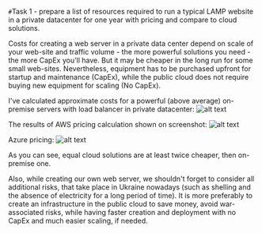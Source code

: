 `#`Task 1 - prepare a list of resources required to run a typical LAMP website in a private datacenter for one year with pricing and compare to cloud solutions.


Costs for creating a web server in a private data center depend on scale of your web-site and traffic volume - the more powerful solutions you need - the more CapEx you'll  have. But it may be cheaper in the long run for some small web-sites.
Nevertheless, equipment has to be purchased upfront for startup and maintenance (CapEx), while the public cloud does not require buying new equipment for scaling (No CapEx).

I've calculated approximate costs for a powerful (above average) on-premise servers with load balancer in private datacenter:
![alt text](https://github.com/imospan/devops_basecamp/blob/main/task1_cloud/OnPremise.png?raw=true)

The results of AWS pricing calculation shown on screenshot:
![alt text](https://github.com/imospan/devops_basecamp/blob/main/task1_cloud/AWS.png?raw=true)

Azure pricing:
![alt text](https://github.com/imospan/devops_basecamp/blob/main/task1_cloud/Azure.png?raw=true)

As you can see, equal cloud solutions are at least twice cheaper, then on-premise one.

Also, while creating our own web server, we shouldn't forget to consider all additional risks, that take place in Ukraine nowadays (such as shelling and the absence of electricity for a long period of time).
It is more preferably to create an infrastructure in the public cloud to save money, avoid war-associated risks, while having faster creation and deployment with no CapEx and much easier scaling, if needed.
